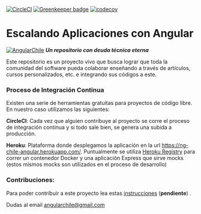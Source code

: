 [circle-ci-url]: https://circleci.com/gh/ngChile/escalando-aplicaciones-con-angular
[circle-ci-image]: https://circleci.com/gh/ngChile/escalando-aplicaciones-con-angular.svg?style=shield

[codecov-url]: https://codecov.io/gh/ngChile/escalando-aplicaciones-con-angular
[codecov-image]: https://codecov.io/gh/ngChile/escalando-aplicaciones-con-angular/branch/docs%2Fbadges-and-docs/graph/badge.svg

[greenkeeper-url]: https://greenkeeper.io/
[greenkeeper-image]: https://badges.greenkeeper.io/ngChile/escalando-aplicaciones-con-angular.svg

[![CircleCI][circle-ci-image]][circle-ci-url] [![Greenkeeper badge][greenkeeper-image]][greenkeeper-url] [![codecov][codecov-image]][codecov-url]


# Escalando Aplicaciones con Angular 
[![AngularChile](https://avatars0.githubusercontent.com/u/39106599?s=100&u=f1bc8a9d967080db189cd68d87aac1d900f65fd0&v=4)](https://medium.com/angular-chile)  ***Un repositorio con deuda técnica eterna***

Este repositorio es un proyecto vivo que busca lograr que toda la comunidad del software pueda colaborar enseñando a través de artículos, cursos personalizados, etc. e integrando sus códigos a este.

### Proceso de Integración Continua
Existen una serie de herramientas gratuitas para proyectos de código libre. En nuestro caso utilizamos las siguientes:

**CircleCI**: Cada vez que alguien contribuye al proyecto se corre el proceso de integración continua y si todo sale bien, se genera una subida a producción.

**Heroku**: Plataforma donde desplegamos la aplicación en la url https://ng-chile-angular.herokuapp.com/. 
Puntualmente se utiliza [Heroku Registry](https://devcenter.heroku.com/articles/container-registry-and-runtime) para correr un contenedor Docker y una aplicación Express que sirve mocks (estos mismos mocks son utilizados en el proceso de desarrollo)

### Contribuciones:
Para poder contribuir a este proyecto lea estas [instrucciones](Pendiente) (**pendiente**) .

Dudas al email angularchile@gmail.com
